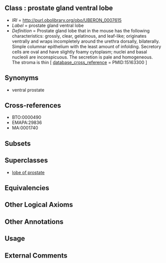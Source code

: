 
## Class : prostate gland ventral lobe

 * *IRI* = http://purl.obolibrary.org/obo/UBERON_0007615
 * *Label* = prostate gland ventral lobe
 * *Definition* = Prostate gland lobe that in the mouse has the following characteristics: grossly, clear, gelatinous, and leaf-like; originates ventrally and wraps incompletely around the urethra dorsally, bilaterally. Simple columnar epithelium with the least amount of infolding. Secretory cells are oval and have slightly foamy cytoplasm; nuclei and basal nucleoli are inconspicuous. The secretion is pale and homogeneous. The stroma is thin [ [database_cross_reference](../../ef/oboInOwl#hasDbXref.md) = PMID:15163300 ]

## Synonyms

 * ventral prostate

## Cross-references

 * BTO:0000490
 * EMAPA:29836
 * MA:0001740

## Subsets


## Superclasses

 * [lobe of prostate](../../UBERON/28/UBERON_0001328.md)

## Equivalencies


## Other Logical Axioms


## Other Annotations


## Usage


## External Comments

